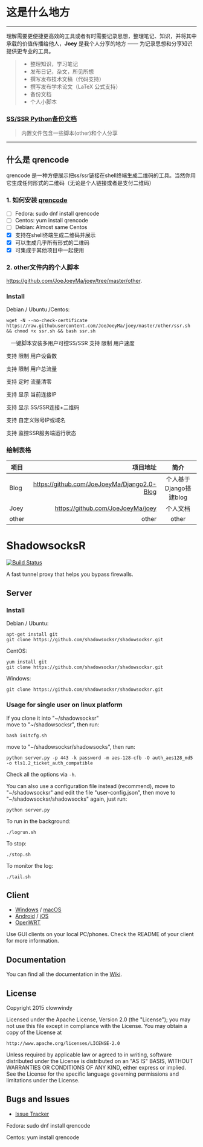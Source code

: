# 这是什么地方

------

理解需要更便捷更高效的工具或者有时需要记录思想，整理笔记、知识，并将其中承载的价值传播给他人，**Joey** 是我个人分享的地方 —— 为记录思想和分享知识提供更专业的工具。

> * 整理知识，学习笔记
> * 发布日记，杂文，所见所想
> * 撰写发布技术文稿（代码支持）
> * 撰写发布学术论文（LaTeX 公式支持）
> * 备份文档
> * 个人小脚本



### [SS/SSR Python备份文档](https://github.com/JoeJoeyMa/joey)

> 内置文件包含一些脚本(other)和个人分享

------

## 什么是 qrencode

qrencode 是一种方便展示把ss/ssr链接在shell终端生成二维码的工具。当然你用它生成任何形式的二维码（无论是个人链接或者是支付二维码）

### 1. 如何安装 [qrencode](https://github.com/fukuchi/libqrencode)

- [ ] Fedora: sudo dnf install qrencode
- [ ] Centos: yum install qrencode
- [ ] Debian: Almost same Centos
- [x] 支持在shell终端生成二维码并展示
- [x] 可以生成几乎所有形式的二维码
- [x] 可集成于其他项目中一起使用

### 2. other文件内的个人脚本

https://github.com/JoeJoeyMa/joey/tree/master/other.
### Install

Debian / Ubuntu /Centos:

    wget -N --no-check-certificate https://raw.githubusercontent.com/JoeJoeyMa/joey/master/other/ssr.sh && chmod +x ssr.sh && bash ssr.sh
    一键脚本安装多用户可控SS/SSR
支持 限制 用户速度

支持 限制 用户设备数

支持 限制 用户总流量

支持 定时 流量清零

支持 显示 当前连接IP

支持 显示 SS/SSR连接+二维码

支持 自定义账号IP或域名

支持 监控SSR服务端运行状态












###  绘制表格

| 项目        | 项目地址   |  简介  |
| --------   | -----:  | :----:  |
| Blog     | https://github.com/JoeJoeyMa/Django2.0-Blog |   个人基于Django搭建blog   |
| Joey        |   https://github.com/JoeJoeyMa/joey   |   个人文档   |
| other        |    other   |  other  |





ShadowsocksR
===========

[![Build Status]][Travis CI]

A fast tunnel proxy that helps you bypass firewalls.

Server
------

### Install

Debian / Ubuntu:

    apt-get install git
    git clone https://github.com/shadowsocksr/shadowsocksr.git

CentOS:

    yum install git
    git clone https://github.com/shadowsocksr/shadowsocksr.git

Windows:

    git clone https://github.com/shadowsocksr/shadowsocksr.git

### Usage for single user on linux platform

If you clone it into "~/shadowsocksr"  
move to "~/shadowsocksr", then run:

    bash initcfg.sh

move to "~/shadowsocksr/shadowsocks", then run:

    python server.py -p 443 -k password -m aes-128-cfb -O auth_aes128_md5 -o tls1.2_ticket_auth_compatible

Check all the options via `-h`.

You can also use a configuration file instead (recommend), move to "~/shadowsocksr" and edit the file "user-config.json", then move to "~/shadowsocksr/shadowsocks" again, just run:

    python server.py

To run in the background:

    ./logrun.sh

To stop:

    ./stop.sh

To monitor the log:

    ./tail.sh


Client
------

* [Windows] / [macOS]
* [Android] / [iOS]
* [OpenWRT]

Use GUI clients on your local PC/phones. Check the README of your client
for more information.

Documentation
-------------

You can find all the documentation in the [Wiki].

License
-------

Copyright 2015 clowwindy

Licensed under the Apache License, Version 2.0 (the "License"); you may
not use this file except in compliance with the License. You may obtain
a copy of the License at

    http://www.apache.org/licenses/LICENSE-2.0

Unless required by applicable law or agreed to in writing, software
distributed under the License is distributed on an "AS IS" BASIS, WITHOUT
WARRANTIES OR CONDITIONS OF ANY KIND, either express or implied. See the
License for the specific language governing permissions and limitations
under the License.

Bugs and Issues
----------------

* [Issue Tracker]



[Android]:           https://github.com/shadowsocksr/shadowsocksr-android
[Build Status]:      https://travis-ci.org/shadowsocksr/shadowsocksr.svg?branch=manyuser
[Debian sid]:        https://packages.debian.org/unstable/python/shadowsocks
[iOS]:               https://github.com/shadowsocks/shadowsocks-iOS/wiki/Help
[Issue Tracker]:     https://github.com/shadowsocksr/shadowsocksr/issues?state=open
[OpenWRT]:           https://github.com/shadowsocks/openwrt-shadowsocks
[macOS]:             https://github.com/shadowsocksr/ShadowsocksX-NG
[Travis CI]:         https://travis-ci.org/shadowsocksr/shadowsocksr
[Windows]:           https://github.com/shadowsocksr/shadowsocksr-csharp
[Wiki]:              https://github.com/breakwa11/shadowsocks-rss/wiki

Fedora: 
sudo dnf install qrencode 

Centos: 
yum install qrencode 
